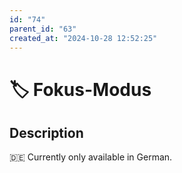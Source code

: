 ```yaml
---
id: "74"
parent_id: "63"
created_at: "2024-10-28 12:52:25"
---
```


# 🏷️ Fokus-Modus

## Description

🇩🇪 Currently only available in German.